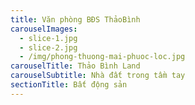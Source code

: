 ```yaml
---
title: Văn phòng BĐS ThảoBình
carouselImages:
  - slice-1.jpg
  - slice-2.jpg
  - /img/phong-thuong-mai-phuoc-loc.jpg
carouselTitle: Thảo Bình Land
carouselSubtitle: Nhà đất trong tầm tay
sectionTitle: Bất động sản
---
```


